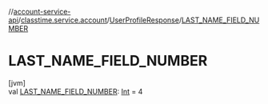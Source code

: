 //[account-service-api](../../../index.md)/[classtime.service.account](../index.md)/[UserProfileResponse](index.md)/[LAST_NAME_FIELD_NUMBER](-l-a-s-t_-n-a-m-e_-f-i-e-l-d_-n-u-m-b-e-r.md)

# LAST_NAME_FIELD_NUMBER

[jvm]\
val [LAST_NAME_FIELD_NUMBER](-l-a-s-t_-n-a-m-e_-f-i-e-l-d_-n-u-m-b-e-r.md): [Int](https://kotlinlang.org/api/latest/jvm/stdlib/kotlin/-int/index.html) = 4
